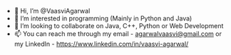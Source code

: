 - 👋 Hi, I’m @VaasviAgarwal
- 👀 I’m interested in programming (Mainly in Python and Java)
- 💞️ I’m looking to collaborate on Java, C++, Python or Web Development
- 📫 You can reach me through my email - agarwalvaasvi@gmail.com or my LinkedIn - https://www.linkedin.com/in/vaasvi-agarwal/

<!---
VaasviAgarwal/VaasviAgarwal is a ✨ special ✨ repository because its `README.md` (this file) appears on your GitHub profile.
You can click the Preview link to take a look at your changes.
--->
